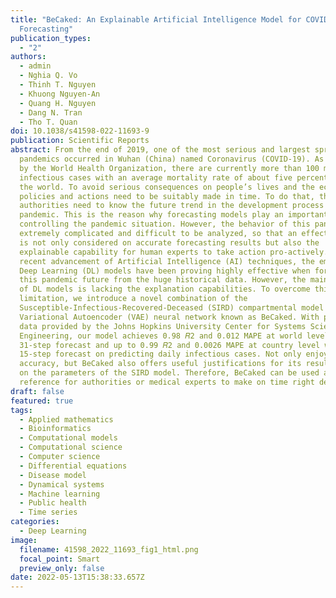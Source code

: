 ```yaml
---
title: "BeCaked: An Explainable Artificial Intelligence Model for COVID-19
  Forecasting"
publication_types:
  - "2"
authors:
  - admin
  - Nghia Q. Vo
  - Thinh T. Nguyen
  - Khuong Nguyen-An
  - Quang H. Nguyen
  - Dang N. Tran
  - Tho T. Quan
doi: 10.1038/s41598-022-11693-9
publication: Scientific Reports
abstract: From the end of 2019, one of the most serious and largest spread
  pandemics occurred in Wuhan (China) named Coronavirus (COVID-19). As reported
  by the World Health Organization, there are currently more than 100 million
  infectious cases with an average mortality rate of about five percent all over
  the world. To avoid serious consequences on people’s lives and the economy,
  policies and actions need to be suitably made in time. To do that, the
  authorities need to know the future trend in the development process of this
  pandemic. This is the reason why forecasting models play an important role in
  controlling the pandemic situation. However, the behavior of this pandemic is
  extremely complicated and difficult to be analyzed, so that an effective model
  is not only considered on accurate forecasting results but also the
  explainable capability for human experts to take action pro-actively. With the
  recent advancement of Artificial Intelligence (AI) techniques, the emerging
  Deep Learning (DL) models have been proving highly effective when forecasting
  this pandemic future from the huge historical data. However, the main weakness
  of DL models is lacking the explanation capabilities. To overcome this
  limitation, we introduce a novel combination of the
  Susceptible-Infectious-Recovered-Deceased (SIRD) compartmental model and
  Variational Autoencoder (VAE) neural network known as BeCaked. With pandemic
  data provided by the Johns Hopkins University Center for Systems Science and
  Engineering, our model achieves 0.98 𝑅2 and 0.012 MAPE at world level with
  31-step forecast and up to 0.99 𝑅2 and 0.0026 MAPE at country level with
  15-step forecast on predicting daily infectious cases. Not only enjoying high
  accuracy, but BeCaked also offers useful justifications for its results based
  on the parameters of the SIRD model. Therefore, BeCaked can be used as a
  reference for authorities or medical experts to make on time right decisions.
draft: false
featured: true
tags:
  - Applied mathematics
  - Bioinformatics
  - Computational models
  - Computational science
  - Computer science
  - Differential equations
  - Disease model
  - Dynamical systems
  - Machine learning
  - Public health
  - Time series
categories:
  - Deep Learning
image:
  filename: 41598_2022_11693_fig1_html.png
  focal_point: Smart
  preview_only: false
date: 2022-05-13T15:38:33.657Z
---
```

